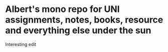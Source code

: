 # Albert's mono repo for UNI assignments, notes, books, resource and everything else under the sun

Interesting edit
